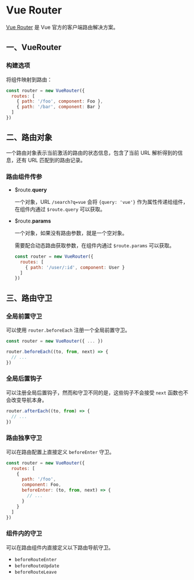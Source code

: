 # Vue Router

[Vue Router](https://router.vuejs.org/zh/) 是 Vue 官方的客户端路由解决方案。

## 一、VueRouter

### 构建选项

将组件映射到路由：

```javascript
const router = new VueRouter({
  routes: [
    { path: '/foo', component: Foo },
    { path: '/bar', component: Bar }
  ]
})
```

## 二、路由对象

一个路由对象表示当前激活的路由的状态信息，包含了当前 URL 解析得到的信息，还有 URL 匹配到的路由记录。

### 路由组件传参

- $route.**query**

  一个对象，URL `/search?q=vue` 会将 `{query: 'vue'}` 作为属性传递给组件，在组件内通过 `$route.query` 可以获取。

- $route.**params**

  一个对象，如果没有路由参数，就是一个空对象。

  需要配合动态路由获取参数，在组件内通过 `$route.params` 可以获取。

  ```javascript
  const router = new VueRouter({
    routes: [
      { path: '/user/:id', component: User }
    ]
  })
  ```

## 三、路由守卫

### 全局前置守卫

可以使用 `router.beforeEach` 注册一个全局前置守卫。

```javascript
const router = new VueRouter({ ... })

router.beforeEach((to, from, next) => {
  // ...
})
```

### 全局后置钩子

可以注册全局后置钩子，然而和守卫不同的是，这些钩子不会接受 `next` 函数也不会改变导航本身。

```javascript
router.afterEach((to, from) => {
  // ...
})
```

### 路由独享守卫

可以在路由配置上直接定义 `beforeEnter` 守卫。

```javascript
const router = new VueRouter({
  routes: [
    {
      path: '/foo',
      component: Foo,
      beforeEnter: (to, from, next) => {
        // ...
      }
    }
  ]
})
```

### 组件内的守卫

可以在路由组件内直接定义以下路由导航守卫。

- `beforeRouteEnter`
- `beforeRouteUpdate`
- `beforeRouteLeave`

